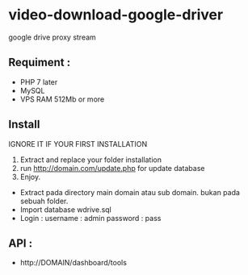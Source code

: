 # video-download-google-driver
google drive proxy stream

## Requiment :
- PHP 7 later
- MySQL
- VPS RAM 512Mb or more

## Install

IGNORE IT IF YOUR FIRST INSTALLATION


1. Extract and replace your folder installation
2. run http://domain.com/update.php for update database
3. Enjoy.

- Extract pada directory main domain atau sub domain. bukan pada sebuah folder.
- Import database wdrive.sql
- Login :
	username : admin
	password : pass

## API :
- http://DOMAIN/dashboard/tools
